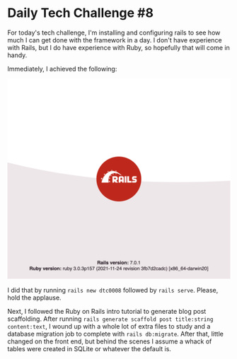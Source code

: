 # Daily Tech Challenge #8 

For today's tech challenge, I'm installing and configuring rails to see how much
I can get done with the framework in a day. I don't have experience with Rails,
but I do have experience with Ruby, so hopefully that will come in handy.

Immediately, I achieved the following:

![Image of the default rails screen](app/assets/images/001-first-screen.png)

I did that by running `rails new dtc0008` followed by `rails serve`. Please,
hold the applause.

Next, I followed the Ruby on Rails intro tutorial to generate blog post
scaffolding. After running `rails generate scaffold post title:string
content:text`, I wound up with a whole lot of extra files to study and a
database migration job to complete with `rails db:migrate`. After that, little
changed on the front end, but behind the scenes I assume a whack of tables were
created in SQLite or whatever the default is.
